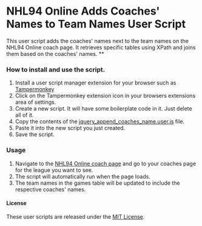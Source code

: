 # NHL94 Online Adds Coaches' Names to Team Names User Script

This user script adds the coaches' names next to the team names on the NHL94 Online coach page. It retrieves specific tables using XPath and joins them based on the coaches' names. ** 

### How to install and use the script.
1. Install a user script manager extension for your browser such as [Tampermonkey](https://www.tampermonkey.net/)
1. Click on the Tampermonkey extension icon in your browsers extensions area of settings. 
1. Create a new script. It will have some boilerplate code in it. Just delete all of it. 
1. Copy the contents of the [jquery_append_coaches_name.user.js](jquery_append_coaches_name.user.js) file.
1. Paste it into the new script you just created.
1. Save the script.

### Usage

1. Navigate to the [NHL94 Online coach page](https://www.nhl94online.com/html/coachpage.php) and go to your coaches page for the league you want to see.
1. The script will automatically run when the page loads.
1. The team names in the games table will be updated to include the respective coaches' names.



#### License

These user scripts are released under the [MIT License](LICENSE).
